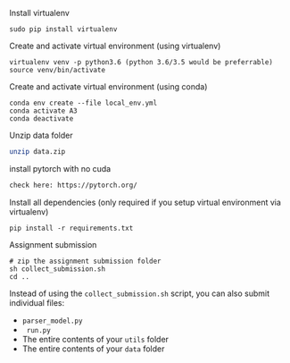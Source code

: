 
Install virtualenv
```
sudo pip install virtualenv 
```

Create and activate virtual environment (using virtualenv)
```
virtualenv venv -p python3.6 (python 3.6/3.5 would be preferrable)
source venv/bin/activate
```

Create and activate virtual environment (using conda)
```
conda env create --file local_env.yml
conda activate A3
conda deactivate
```

Unzip data folder
```bash
unzip data.zip
```

install pytorch with no cuda
```bash
check here: https://pytorch.org/
```

Install all dependencies (only required if you setup virtual environment via virtualenv)
```
pip install -r requirements.txt
```


Assignment submission
```
# zip the assignment submission folder
sh collect_submission.sh
cd ..
```
Instead of using the `collect_submission.sh` script, you can also submit individual files:

- `parser_model.py`
- ` run.py`
- The entire contents of your `utils` folder
- The entire contents of your `data` folder
